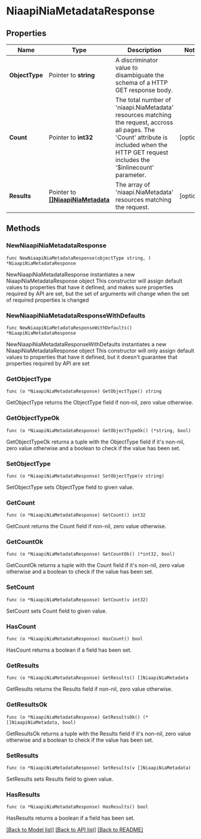 # NiaapiNiaMetadataResponse

## Properties

Name | Type | Description | Notes
------------ | ------------- | ------------- | -------------
**ObjectType** | Pointer to **string** | A discriminator value to disambiguate the schema of a HTTP GET response body. | 
**Count** | Pointer to **int32** | The total number of &#39;niaapi.NiaMetadata&#39; resources matching the request, accross all pages. The &#39;Count&#39; attribute is included when the HTTP GET request includes the &#39;$inlinecount&#39; parameter. | [optional] 
**Results** | Pointer to [**[]NiaapiNiaMetadata**](niaapi.NiaMetadata.md) | The array of &#39;niaapi.NiaMetadata&#39; resources matching the request. | [optional] 

## Methods

### NewNiaapiNiaMetadataResponse

`func NewNiaapiNiaMetadataResponse(objectType string, ) *NiaapiNiaMetadataResponse`

NewNiaapiNiaMetadataResponse instantiates a new NiaapiNiaMetadataResponse object
This constructor will assign default values to properties that have it defined,
and makes sure properties required by API are set, but the set of arguments
will change when the set of required properties is changed

### NewNiaapiNiaMetadataResponseWithDefaults

`func NewNiaapiNiaMetadataResponseWithDefaults() *NiaapiNiaMetadataResponse`

NewNiaapiNiaMetadataResponseWithDefaults instantiates a new NiaapiNiaMetadataResponse object
This constructor will only assign default values to properties that have it defined,
but it doesn't guarantee that properties required by API are set

### GetObjectType

`func (o *NiaapiNiaMetadataResponse) GetObjectType() string`

GetObjectType returns the ObjectType field if non-nil, zero value otherwise.

### GetObjectTypeOk

`func (o *NiaapiNiaMetadataResponse) GetObjectTypeOk() (*string, bool)`

GetObjectTypeOk returns a tuple with the ObjectType field if it's non-nil, zero value otherwise
and a boolean to check if the value has been set.

### SetObjectType

`func (o *NiaapiNiaMetadataResponse) SetObjectType(v string)`

SetObjectType sets ObjectType field to given value.


### GetCount

`func (o *NiaapiNiaMetadataResponse) GetCount() int32`

GetCount returns the Count field if non-nil, zero value otherwise.

### GetCountOk

`func (o *NiaapiNiaMetadataResponse) GetCountOk() (*int32, bool)`

GetCountOk returns a tuple with the Count field if it's non-nil, zero value otherwise
and a boolean to check if the value has been set.

### SetCount

`func (o *NiaapiNiaMetadataResponse) SetCount(v int32)`

SetCount sets Count field to given value.

### HasCount

`func (o *NiaapiNiaMetadataResponse) HasCount() bool`

HasCount returns a boolean if a field has been set.

### GetResults

`func (o *NiaapiNiaMetadataResponse) GetResults() []NiaapiNiaMetadata`

GetResults returns the Results field if non-nil, zero value otherwise.

### GetResultsOk

`func (o *NiaapiNiaMetadataResponse) GetResultsOk() (*[]NiaapiNiaMetadata, bool)`

GetResultsOk returns a tuple with the Results field if it's non-nil, zero value otherwise
and a boolean to check if the value has been set.

### SetResults

`func (o *NiaapiNiaMetadataResponse) SetResults(v []NiaapiNiaMetadata)`

SetResults sets Results field to given value.

### HasResults

`func (o *NiaapiNiaMetadataResponse) HasResults() bool`

HasResults returns a boolean if a field has been set.


[[Back to Model list]](../README.md#documentation-for-models) [[Back to API list]](../README.md#documentation-for-api-endpoints) [[Back to README]](../README.md)


